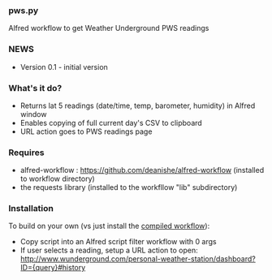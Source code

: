 ### pws.py

Alfred workflow to get Weather Underground PWS readings

### NEWS 

- Version 0.1 - initial version

### What's it do?

- Returns lat 5 readings (date/time, temp, barometer, humidity) in Alfred window
- Enables copying of full current day's CSV to clipboard
- URL action goes to PWS readings page

### Requires

* alfred-workflow : https://github.com/deanishe/alfred-workflow (installed to workflow directory)
* the requests library (installed to the workfllow "lib" subdirectory)

### Installation

To build on your own (vs just install the [compiled workflow]()):

* Copy script into an Alfred script filter workflow with 0 args
* If user selects a reading, setup a URL action to open: http://www.wunderground.com/personal-weather-station/dashboard?ID={query}#history 
